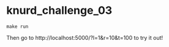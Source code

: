 # knurd_challenge_03
```
make run
```

Then go to http://localhost:5000/?l=1&r=10&t=100 to try it out!
